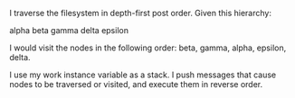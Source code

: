 I traverse the filesystem in depth-first post order. Given this hierarchy:

alpha
	beta
	gamma
delta
	epsilon

I would visit the nodes in the following order:  beta, gamma, alpha, epsilon, delta.

I use my work instance variable as a stack. I push messages that cause nodes to be traversed or visited, and execute them in reverse order.